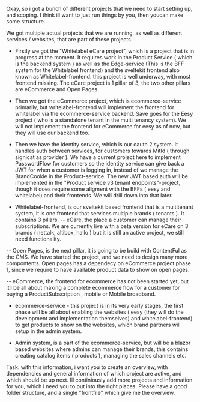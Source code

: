 Okay, so i got a bunch of different projects that we need to start setting up, and scoping. I think ill want to just run things by you, then youcan make some structure.

We got multiple actual projects that we are running, as well as different services / websites, that are part of these projects.

- Firstly we got the "Whitelabel eCare project", which is a project that is in progress at the moment. It requires work in the Product Service ( which is the backend system ) as well as the Edge-service (This is the BFF system for the Whitelabel frontend) and the sveltekit frontend also known as Whitelabel-frontend. this project is well underway, with most frontend missing. The eCare project is 1 pillar of 3, the two other pillars are eCommerce and Open Pages.

- Then we got the eCommerce project, which is ecommerce-service primarily, but writelabel-frontend will implement the frontend for whitelabel via the ecommerce-service backend. Save goes for the Eesy project ( who is a standalone tenant in the multi tenancy system). We will not implement the frontend for eCommerce for eesy as of now, but they will use our backend too.

- Then we have the identity service, which is our oauth 2 system. It handles auth between services, for customers towards MitId ( through signicat as provider ). We have a current project here to implement PasswordFlow for customers so the identity service can give back a JWT for when a customer is logging in, instead of we manage the BrandCookie in the Product-service. The new JWT based auth will be implemented in the "Product service v3 tenant endpoints"-project, though it does require some aligment with the BFFs ( eesy and whitelabel) and their frontends. We will drill down into that later.

- Whitelabel-frontend, is our sveltekit based frontend that is a multitenant system, it is one frontend that services multiple brands ( tenants ). It contains 3 pillars.
  -- eCare, the place a customer can manage their subscriptions. We are currently live with a beta version for eCare on 3 brands ( nettalk, altibox, hallo ) but it is still an active project, we still need functionality.

-- Open Pages, is the next pillar, it is going to be build with ContentFul as the CMS. We have started the project, and we need to design many more compontents. Open pages has a dependecy on eCommerce project phase 1, since we require to have available product data to show on open pages.

-- eCommerce, the frontend for ecommerce has not been started yet, but itll be all about making a complete ecommerce flow for a customer for buying a ProductSubscription , mobile or Mobile broadband.

- ecommerce-service - this project is in its very early stages, the first phase will be all about enabling the websites ( eesy (they will do the development and implementation themselves) and whitelabel-frontend) to get products to show on the websites, which brand partners will setup in the admin system.

- Admin system, is a part of the ecommerce-service, but will be a blazor based websites where admins can manage their brands, this contains creating catalog items ( products ), managing the sales channels etc.

Task: with this information, i want you to create an overview, with dependencies and general information of which project are active, and which should be up next. Ill continiously add more projects and information for you, which i need you to put into the right places.
Please have a good folder structure, and a single "frontfile" which give me the overview.
